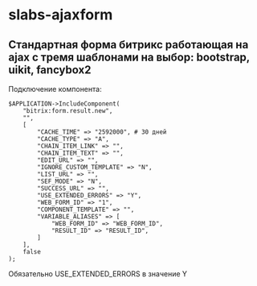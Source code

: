 # slabs-ajaxform
## Стандартная форма битрикс работающая на ajax с тремя шаблонами на выбор: bootstrap, uikit, fancybox2

Подключение компонента:
```
$APPLICATION->IncludeComponent(
	"bitrix:form.result.new", 
	"",
	[
		"CACHE_TIME" => "2592000", # 30 дней
		"CACHE_TYPE" => "A",
		"CHAIN_ITEM_LINK" => "",
		"CHAIN_ITEM_TEXT" => "",
		"EDIT_URL" => "",
		"IGNORE_CUSTOM_TEMPLATE" => "N",
		"LIST_URL" => "",
		"SEF_MODE" => "N",
		"SUCCESS_URL" => "",
		"USE_EXTENDED_ERRORS" => "Y",
		"WEB_FORM_ID" => "1",
		"COMPONENT_TEMPLATE" => "",
		"VARIABLE_ALIASES" => [
			"WEB_FORM_ID" => "WEB_FORM_ID",
			"RESULT_ID" => "RESULT_ID",
		]
	],
	false
);
```
Обязательно USE_EXTENDED_ERRORS в значение Y

